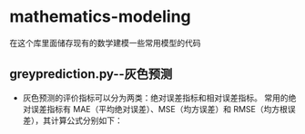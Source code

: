 # mathematics-modeling
在这个库里面储存现有的数学建模一些常用模型的代码
## greyprediction.py--灰色预测
* 灰色预测的评价指标可以分为两类：绝对误差指标和相对误差指标。
常用的绝对误差指标有 MAE（平均绝对误差）、MSE（均方误差）和 RMSE（均方根误差），其计算公式分别如下：
